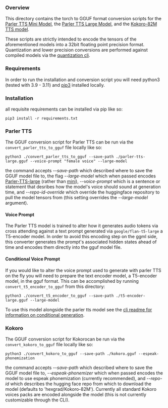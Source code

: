 ### Overview

This directory contains the torch to GGUF format conversion scripts for the [Parler TTS Mini Model](https://huggingface.co/parler-tts/parler-tts-mini-v1), the [Parler TTS Large Model](https://huggingface.co/parler-tts/parler-tts-large-v1), and the [Kokoro-82M TTS model](https://huggingface.co/hexgrad/Kokoro-82M).

These scripts are strictly intended to encode the tensors of the aforementioned models into a 32bit floating point precision format. Quantization and lower precision conversions are performed against compiled models via the [quantization cli](../examples/quantize/README.md).

### Requirements

In order to run the installation and conversion script you will need python3 (tested with 3.9 - 3.11) and [pip3](https://packaging.python.org/en/latest/tutorials/installing-packages/) installed locally.

### Installation

all requisite requirements can be installed via pip like so:
```commandline
pip3 install -r requirements.txt 
```

### Parler TTS

The GGUF conversion script for Parler TTS can be run via the `convert_parler_tts_to_gguf` file locally like so: 
```commandline
python3 ./convert_parler_tts_to_gguf --save-path ./parler-tts-large.gguf --voice-prompt "female voice" --large-model
```

the command accepts _--save-path_ which described where to save the GGUF model file to, the flag _--large-model_ which when passed encodes [Parler-TTS-large](https://huggingface.co/parler-tts/parler-tts-large-v1) (rather than [mini](https://huggingface.co/parler-tts/parler-tts-mini-v1)), _--voice-prompt_ which is a sentence or statement that desribes how the model's voice should sound at generation time, and _--repo-id-override_ which override the huggingface repository to pull the model tensors from (this setting overrides the _--large-model_ argument). 

#### Voice Prompt

The Parler TTS model is trained to alter how it generates audio tokens via cross attending against a text prompt generated via `google/flan-t5-large` a T5-encoder model. In order to avoid this encoding step on the ggml side, this converter generates the prompt's associated hidden states ahead of time and encodes them directly into the gguf model file.

#### Conditional Voice Prompt

If you would like to alter the voice prompt used to generate with parler TTS on the fly you will need to prepare the text encoder model, a T5-encoder model, in the gguf format. This can be accomplished by running `convert_t5_encoder_to_gguf` from this directory:

```commandline
python3 ./convert_t5_encoder_to_gguf --save-path ./t5-encoder-large.gguf --large-model
```

To use this model alongside the parler tts model see the [cli readme for information on conditional generation](../examples/cli/README.md).

### Kokoro

The GGUF conversion script for Kokorocan be run via the `convert_kokoro_to_gguf` file locally like so: 
```commandline
python3 ./convert_kokoro_to_gguf --save-path ./kokoro.gguf --espeak-phonemization
```

the command accepts _--save-path_ which described where to save the GGUF model file to, _--espeak-phonemizer_ which when passed encodes the model to use espeak phonemization (currently recommended), and _--repo-id_ which describes the hugging face repo from which to download the model (defaults to 'hexgrad/Kokoro-82M'). Currently all standard Kokoro voices packs are encoded alongside the model (this is not currently customizable through the CLI).
